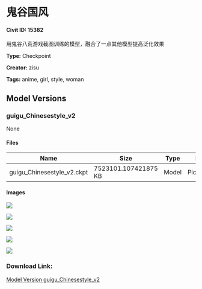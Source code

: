 # 鬼谷国风

#### Civit ID: 15382

<p>用鬼谷八荒游戏截图训练的模型，融合了一点其他模型提高泛化效果</p>

**Type:** Checkpoint

**Creator:** zisu

**Tags:** anime, girl, style, woman

## Model Versions

### guigu_Chinesestyle_v2

None

#### Files

| Name | Size | Type | Format | Download Url | AutoV1 | AutoV2 | SHA256 | CRC32 | BLAKE3 |
| --- | --- | --- | --- | --- | --- | --- | --- | --- | --- |
| guigu_Chinesestyle_v2.ckpt | 7523101.107421875 KB | Model | PickleTensor | https://civitai.com/api/download/models/18126 | 22CA4AAA | 2E50B385FF | 2E50B385FF9C2E10ACB6342A994A0B1A25C71C9648872C5A4D56B874EF6D3117 | 7EF5D75A | 5DFDF16497879FF39C68CB7E6918DC598A96880CA89094B0799D50AE0A1D76F1 |

#### Images

<p><img src="https://image.civitai.com/xG1nkqKTMzGDvpLrqFT7WA/55ae478f-f6e2-4985-dd3d-a75b4b3b8e00/width=450/186216.jpeg" /></p>

<p><img src="https://image.civitai.com/xG1nkqKTMzGDvpLrqFT7WA/04f8c92a-578a-42c7-5965-ec850bc2db00/width=450/186221.jpeg" /></p>

<p><img src="https://image.civitai.com/xG1nkqKTMzGDvpLrqFT7WA/b6f5f8cb-6ae0-4d7a-7464-8ac467f7e400/width=450/186220.jpeg" /></p>

<p><img src="https://image.civitai.com/xG1nkqKTMzGDvpLrqFT7WA/6117bc4c-c481-47d6-b2b4-06569f91d800/width=450/186219.jpeg" /></p>

<p><img src="https://image.civitai.com/xG1nkqKTMzGDvpLrqFT7WA/573c121f-fbb4-4885-f1b3-57a5323b2700/width=450/186217.jpeg" /></p>

### Download Link:

[Model Version guigu_Chinesestyle_v2](https://civitai.com/api/download/models/18126)

